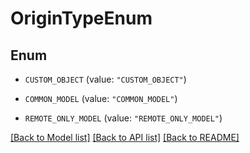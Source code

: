 # OriginTypeEnum

## Enum


* `CUSTOM_OBJECT` (value: `"CUSTOM_OBJECT"`)

* `COMMON_MODEL` (value: `"COMMON_MODEL"`)

* `REMOTE_ONLY_MODEL` (value: `"REMOTE_ONLY_MODEL"`)


[[Back to Model list]](../README.md#documentation-for-models) [[Back to API list]](../README.md#documentation-for-api-endpoints) [[Back to README]](../README.md)


